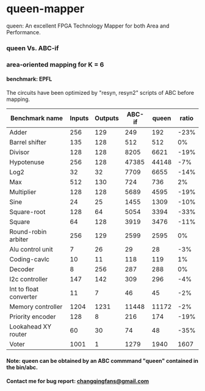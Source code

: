 # queen-mapper
queen: An excellent FPGA Technology Mapper for both Area and Performance.

### queen Vs. ABC-if

### area-oriented mapping for K = 6
#### benchmark: EPFL

The circuits have been optimized by "resyn, resyn2" scripts of ABC before mapping. 

| Benchmark name | Inputs | Outputs | ABC-if | queen | ratio |
| ------------- | ------------- | ------------- | ------------- | ------------- | ------------- |
| Adder | 256  | 129  | 249 | 192 | -23% |
| Barrel shifter | 135 | 128 | 512 | 512 | 0% | 
| Divisor  | 128 | 128 | 8205 | 6621 | -19% |
|  Hypotenuse  |  256  | 128 | 47385 | 44148 | -7% |
|  Log2  |  32  | 32  | 7709 | 6655 | -14% |
|  Max  |  512  | 130  | 724 | 736 | 2% |
|  Multiplier  |  128  | 128  | 5689 | 4595 | -19% |
|  Sine  |  24  | 25  | 1455 | 1309 | -10% |
|  Square-root  |  128  | 64  | 5054 | 3394 | -33% |
|  Square  | 64  | 128  | 3919 | 3476 | -11% |
|  Round-robin arbiter  |  256   |  129   | 2599 | 2595 | 0% |  
|  Alu control unit   |  7  | 26   | 29 | 28 | -3% |
|  Coding-cavlc    |  10  | 11   | 118 | 119 | 1% |
|  Decoder  | 8  | 256   | 287 | 288 | 0% |
|  I2c controller  |  147  | 142  | 309 | 296 | -4% |
|  Int to float converter |  11  | 7  | 46 | 45 | -2% |
|  Memory controller  |  1204  | 1231  | 11448 | 11172 | -2% |
|  Priority encoder  |  128  | 8  | 216 | 174 | -19% |
|  Lookahead XY router | 60 |30 | 74 | 48 | -35% |
|  Voter | 1001 | 1 | 1279 | 1940 | 1607 | -17% |

#### Note: queen can be obtained by an ABC commmand "queen" contained in the bin/abc.
#### Contact me for bug report: changqingfans@gmail.com
